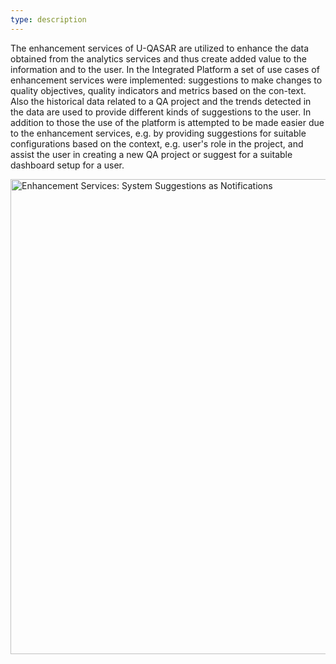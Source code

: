 ```yaml
---
type: description
---
```

The enhancement services of U-QASAR are utilized to enhance the data obtained from the analytics services and thus create added value to the information and to the user. 
In the Integrated Platform a set of use cases of enhancement services were implemented: suggestions to make changes to quality objectives, quality indicators and metrics based on the con-text. Also the historical data related to a QA project and the trends detected in the data are used to provide different kinds of suggestions to the user. In addition to those the use of the platform is attempted to be made easier due to the enhancement services, e.g. by providing suggestions for suitable configurations based on the context, e.g. user's role in the project, and assist the user in creating a new QA project or suggest for a suitable dashboard setup for a user.


<img src="es_notifications.png " width="760" alt="Enhancement Services: System Suggestions as Notifications" />

